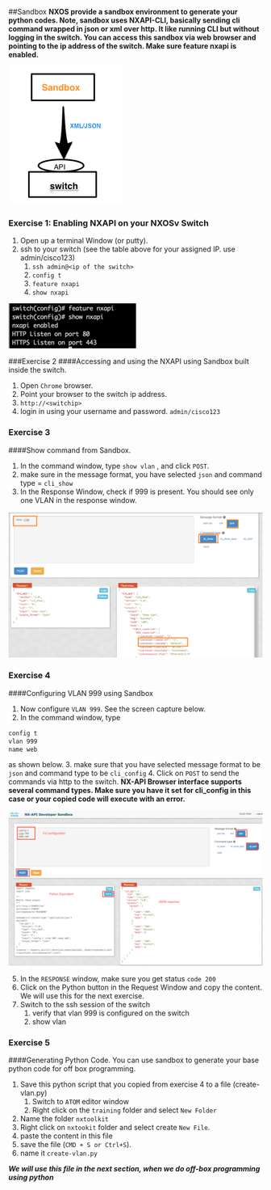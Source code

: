 
##Sandbox
**NXOS provide a sandbox environment to generate your python codes.  Note, sandbox uses NXAPI-CLI, basically sending cli command wrapped in json or xml over http. It like running CLI but without logging in the switch. You can access this sandbox via web browser and pointing to the ip address of the switch.  Make sure feature nxapi is enabled.**

![sandbox](/images/sandbox-1.png)

### Exercise 1:  Enabling NXAPI on your NXOSv Switch
1. Open up a terminal Window (or putty).
2. ssh to your switch (see the table above for your assigned IP. use admin/cisco123)
    1. `ssh admin@<ip of the switch>`  
    2. `config t`
    3. `feature nxapi`
    4. `show nxapi`  

![sandbox](/images/sandbox-2.png)

###Exercise 2
####Accessing and using the NXAPI using Sandbox built inside the switch.
1. Open `Chrome` browser.
2. Point your browser to the switch ip address.
3. `http://<switchip>`
4. login in using your username and password.   `admin/cisco123`

### Exercise 3
####Show command from Sandbox.
1. In the command window, type `show vlan` , and click `POST`.
2. make sure in the message format, you have selected `json` and command type = `cli_show`
3. In the Response Window, check if  999 is present.  You should see only one VLAN in the response window.

![sandbox](/images/sandbox-13.png)

### Exercise 4
####Configuring VLAN 999 using Sandbox
1. Now configure `VLAN 999`.  See the screen capture below.
2. In the command window, type
```
config t
vlan 999
name web
```
as shown below.
3. make sure that you have selected message format to be `json` and command type to be `cli_config`
4. Click on `POST` to send the commands via http to the switch.
**NX-API Browser interface supports several command types. Make sure you have it set for cli_config in this case or your copied code will execute with an error.**

![sandbox](/images/sandbox-4.png)

5. In the `RESPONSE` window, make sure you get status `code 200`
6. Click on the Python button in the Request Window  and copy the content.  We will use this for the next exercise.
7. Switch to the ssh session of the switch
    1. verify that vlan 999 is configured on the switch
    2. show vlan

### Exercise 5
####Generating Python Code.
You can use sandbox to generate your base python code for off box programming.

1. Save this python script that you copied from exercise 4 to a file (create-vlan.py)
    1. Switch to  `ATOM` editor window
    2. Right click on the `training` folder and  select `New Folder`
4. Name the folder `nxtoolkit`
5. Right click on `nxtookit` folder and select create `New File`.
6. paste the content in this file
7. save the file (`CMD + S or Ctrl+S`).
8. name it `create-vlan.py`

***We will use this file in the next section, when we do off-box programming using python***
